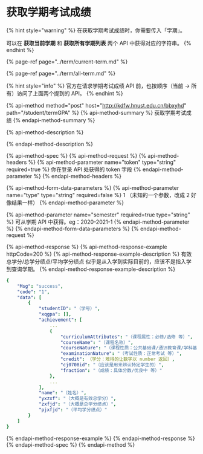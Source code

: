 # 获取学期考试成绩

{% hint style="warning" %}
在获取学期考试成绩时，你需要传入「学期」。

可以在 **获取当前学期** 和 **获取所有学期列表** 两个 API 中获得对应的字符串。
{% endhint %}

{% page-ref page="../term/current-term.md" %}

{% page-ref page="../term/all-term.md" %}

{% hint style="info" %}
官方在请求学期考试成绩 API 前，也按顺序（当前 → 所有）访问了上面两个提到的 API。
{% endhint %}

{% api-method method="post" host="http://kdfw.hnust.edu.cn/bbxyhd" path="/student/termGPA" %}
{% api-method-summary %}
获取学期考试成绩
{% endapi-method-summary %}

{% api-method-description %}

{% endapi-method-description %}

{% api-method-spec %}
{% api-method-request %}
{% api-method-headers %}
{% api-method-parameter name="token" type="string" required=true %}
你在登录 API 处获得的 token 字段
{% endapi-method-parameter %}
{% endapi-method-headers %}

{% api-method-form-data-parameters %}
{% api-method-parameter name="type" type="string" required=false %}
1   （未知的一个参数，改成 2 好像结果一样）
{% endapi-method-parameter %}

{% api-method-parameter name="semester" required=true type="string" %}
可从学期 API 中获得。eg：2020-2021-1
{% endapi-method-parameter %}
{% endapi-method-form-data-parameters %}
{% endapi-method-request %}

{% api-method-response %}
{% api-method-response-example httpCode=200 %}
{% api-method-response-example-description %}
有效总学分/总学分绩点/平均学分绩点 似乎是从入学到实际目前的，应该不是指入学到查询学期。
{% endapi-method-response-example-description %}

```yaml
{
    "Msg": "success",
    "code": "1",
    "data": [
        {
            "studentID": "（学号）",
            "xqgpa": [],
            "achievement": [
                ...
                {
                    "curriculumAttributes": "（课程属性：必修/选修 等）",
                    "courseName": "（课程名称）",
                    "courseNature": "（课程性质：公共基础课/通识教育课/学科基础课/专业课 等）",
                    "examinationNature": "（考试性质：正常考试 等）",
                    "credit": （学分：难得的让数字以 number 返回）,
                    "cj0708id": "（应该是用来辨认特定学生的）",
                    "fraction": "（成绩：具体分数/优良中 等）"
                },
                ...
            ],
            "name": "（姓名）",
            "yxzxf": "（大概是有效总学分）",
            "zxfjd": "（大概是总学分绩点）",
            "pjxfjd": "（平均学分绩点）"
        }
    ]
}
```
{% endapi-method-response-example %}
{% endapi-method-response %}
{% endapi-method-spec %}
{% endapi-method %}



